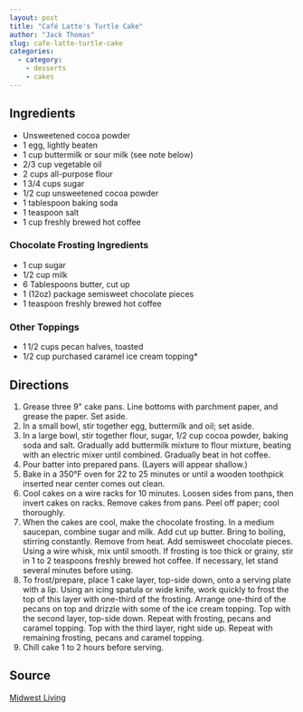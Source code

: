 ```yaml
---
layout: post
title: "Café Latte's Turtle Cake"
author: "Jack Thomas"
slug: cafe-latte-turtle-cake
categories:
  - category:
    - desserts
    - cakes
---
```


## Ingredients

- Unsweetened cocoa powder
- 1 egg, lightly beaten
- 1 cup buttermilk or sour milk (see note below)
- 2/3 cup vegetable oil
- 2 cups all-purpose flour
- 1 3/4 cups sugar
- 1/2 cup unsweetened cocoa powder
- 1 tablespoon baking soda
- 1 teaspoon salt
- 1 cup freshly brewed hot coffee

### Chocolate Frosting Ingredients

- 1 cup sugar
- 1/2 cup milk
- 6 Tablespoons butter, cut up
- 1 (12oz) package semisweet chocolate pieces
- 1 teaspoon freshly brewed hot coffee

### Other Toppings

- 1 1/2 cups pecan halves, toasted
- 1/2 cup purchased caramel ice cream topping* 

## Directions

1. Grease three 9" cake pans. Line bottoms with parchment paper, and grease the paper. Set aside.
2. In a small bowl, stir together egg, buttermilk and oil; set aside.
3. In a large bowl, stir together flour, sugar, 1/2 cup cocoa powder, baking soda and salt. Gradually add buttermilk mixture to flour mixture, beating with an electric mixer until combined. Gradually beat in hot coffee.
4. Pour batter into prepared pans. (Layers will appear shallow.)
5. Bake in a 350°F oven for 22 to 25 minutes or until a wooden toothpick inserted near center comes out clean.
6. Cool cakes on a wire racks for 10 minutes. Loosen sides from pans, then invert cakes on racks. Remove cakes from pans. Peel off paper; cool thoroughly.
7. When the cakes are cool, make the chocolate frosting. In a medium saucepan, combine sugar and milk. Add cut up butter. Bring to boiling, stirring constantly. Remove from heat. Add semisweet chocolate pieces. Using a wire whisk, mix until smooth. If frosting is too thick or grainy, stir in 1 to 2 teaspoons freshly brewed hot coffee. If necessary, let stand several minutes before using.
8. To frost/prepare, place 1 cake layer, top-side down, onto a serving plate with a lip. Using an icing spatula or wide knife, work quickly to frost the top of this layer with one-third of the frosting. Arrange one-third of the pecans on top and drizzle with some of the ice cream topping. Top with the second layer, top-side down. Repeat with frosting, pecans and caramel topping. Top with the third layer, right side up. Repeat with remaining frosting, pecans and caramel topping.
9. Chill cake 1 to 2 hours before serving.

## Source

[Midwest Living](https://www.midwestliving.com/recipe/cafe-lattes-turtle-cake-1/)
